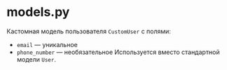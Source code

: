 # models.py

Кастомная модель пользователя `CustomUser` с полями:
- `email` — уникальное
- `phone_number` — необязательное
Используется вместо стандартной модели `User`.
